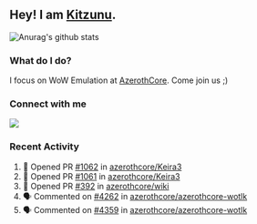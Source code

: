 ## Hey! I am [Kitzunu](https://Github.com/Kitzunu).

![Anurag's github stats](https://github-readme-stats.kitzunu.vercel.app/api?username=Kitzunu&show_icons=true)

### What do I do?

I focus on WoW Emulation at [AzerothCore](https://Github.com/AzerothCore). Come join us ;)

### Connect with me
[![](https://img.shields.io/badge/AzerothCore%20Discord-Connect%20with%20me!-green)](https://discord.com/invite/gkt4y2x)

### Recent Activity

<!--START_SECTION:activity-->
1. 💪 Opened PR [#1062](https://github.com/azerothcore/Keira3/pull/1062) in [azerothcore/Keira3](https://github.com/azerothcore/Keira3)
2. 💪 Opened PR [#1061](https://github.com/azerothcore/Keira3/pull/1061) in [azerothcore/Keira3](https://github.com/azerothcore/Keira3)
3. 💪 Opened PR [#392](https://github.com/azerothcore/wiki/pull/392) in [azerothcore/wiki](https://github.com/azerothcore/wiki)
4. 🗣 Commented on [#4262](https://github.com/azerothcore/azerothcore-wotlk/issues/4262) in [azerothcore/azerothcore-wotlk](https://github.com/azerothcore/azerothcore-wotlk)
5. 🗣 Commented on [#4359](https://github.com/azerothcore/azerothcore-wotlk/issues/4359) in [azerothcore/azerothcore-wotlk](https://github.com/azerothcore/azerothcore-wotlk)
<!--END_SECTION:activity-->
